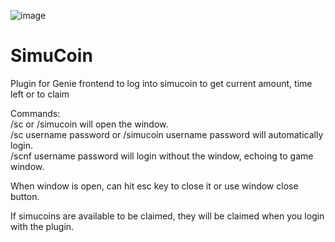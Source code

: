 ![image](https://user-images.githubusercontent.com/28072996/226875368-0994fca1-f347-4c69-9640-9ecf1bcfa319.png)

# SimuCoin
Plugin for Genie frontend to log into simucoin to get current amount, time left or to claim

Commands:<br>
/sc or /simucoin will open the window.<br>
/sc username password or /simucoin username password will automatically login.<br>
/scnf username password will login without the window, echoing to game window.

When window is open, can hit esc key to close it or use window close button.

If simucoins are available to be claimed, they will be claimed when you login with the plugin.

